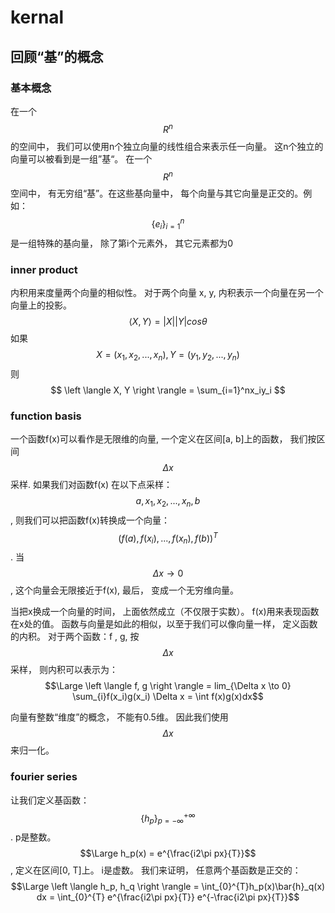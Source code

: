 # kernal
## 回顾“基”的概念
### 基本概念
在一个$$R^n$$的空间中， 我们可以使用n个独立向量的线性组合来表示任一向量。 这n个独立的向量可以被看到是一组”基“。 在一个$$R^n$$空间中， 有无穷组“基”。在这些基向量中， 每个向量与其它向量是正交的。例如：$$\{e_i\}_{i=1}^{n}$$ 是一组特殊的基向量， 除了第i个元素外， 其它元素都为0

### inner product
内积用来度量两个向量的相似性。 对于两个向量 x, y, 内积表示一个向量在另一个向量上的投影。 
$$ \left \langle X, Y \right \rangle = |X||Y|cos \theta $$
如果 $$X=(x_1, x_2,...,x_n), Y=(y_1, y_2, ...,y_n)$$ 则
$$ \left \langle X, Y \right \rangle = \sum_{i=1}^nx_iy_i $$

### function basis
一个函数f(x)可以看作是无限维的向量, 一个定义在区间[a, b]上的函数， 我们按区间$$\Delta x$$采样.  如果我们对函数f(x) 在以下点采样： $$ a, x_1, x_2,..., x_n, b $$, 则我们可以把函数f(x)转换成一个向量： $$(f(a), f(x_i), ..., f(x_n), f(b))^T$$. 当$$\Delta x \to 0$$, 这个向量会无限接近于f(x),  最后， 变成一个无穷维向量。

当把x换成一个向量的时间， 上面依然成立（不仅限于实数）。 f(x)用来表现函数在x处的值。 函数与向量是如此的相似，以至于我们可以像向量一样， 定义函数的内积。 对于两个函数：f , g, 按$$\Delta x$$采样， 则内积可以表示为：
$$\Large \left \langle f, g \right \rangle = lim_{\Delta x \to 0} \sum_{i}f(x_i)g(x_i) \Delta x = \int f(x)g(x)dx$$

向量有整数“维度”的概念， 不能有0.5维。 因此我们使用$$\Delta x$$ 来归一化。

### fourier series
让我们定义基函数： $$\{h_p\}_{p=-\infty}^{+\infty}$$.  p是整数。 
$$\Large h_p(x) = e^{\frac{i2\pi px}{T}}$$ , 定义在区间[0, T]上。 i是虚数。
我们来证明， 任意两个基函数是正交的：
$$\Large \left \langle h_p, h_q \right \rangle = \int_{0}^{T}h_p(x)\bar{h}_q(x) dx = \int_{0}^{T} e^{\frac{i2\pi px}{T}} e^{-\frac{i2\pi px}{T}}$$






